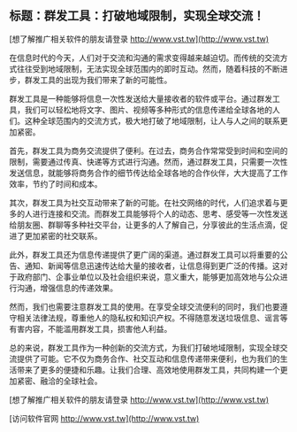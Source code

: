 ## **标题：群发工具：打破地域限制，实现全球交流！**

[想了解推广相关软件的朋友请登录 http://www.vst.tw](http://www.vst.tw)

在信息时代的今天，人们对于交流和沟通的需求变得越来越迫切。而传统的交流方式往往受到地域限制，无法实现全球范围内的即时互动。然而，随着科技的不断进步，群发工具的出现为我们带来了新的可能性。

群发工具是一种能够将信息一次性发送给大量接收者的软件或平台。通过群发工具，我们可以轻松地将文字、图片、视频等多种形式的信息传递给全球各地的人们。这种全球范围内的交流方式，极大地打破了地域限制，让人与人之间的联系更加紧密。

首先，群发工具为商务交流提供了便利。在过去，商务合作常常受到时间和空间的限制，需要通过传真、快递等方式进行沟通。然而，通过群发工具，只需要一次性发送信息，就能够将商务合作的细节传达给全球各地的合作伙伴，大大提高了工作效率，节约了时间和成本。

其次，群发工具为社交互动带来了新的可能。在社交网络的时代，人们追求着与更多的人进行连接和交流。而群发工具能够将个人的动态、思考、感受等一次性发送给朋友圈、群聊等多种社交平台，让更多的人了解自己，分享彼此的生活点滴，促进了更加紧密的社交联系。

此外，群发工具还为信息传递提供了更广阔的渠道。通过群发工具可以将重要的公告、通知、新闻等信息迅速传达给大量的接收者，让信息得到更广泛的传播。这对于政府部门、企事业单位以及社会组织来说，意义重大，能够更加高效地与公众进行沟通，增强信息的传递效果。

然而，我们也需要注意群发工具的使用。在享受全球交流便利的同时，我们也要遵守相关法律法规，尊重他人的隐私权和知识产权。不得随意发送垃圾信息、谣言等有害内容，不能滥用群发工具，损害他人利益。

总的来说，群发工具作为一种创新的交流方式，为我们打破地域限制，实现全球交流提供了可能。它不仅为商务合作、社交互动和信息传递带来便利，也为我们的生活带来了更多的便捷和乐趣。让我们合理、高效地使用群发工具，共同构建一个更加紧密、融洽的全球社会。

[想了解推广相关软件的朋友请登录 http://www.vst.tw](http://www.vst.tw)


[访问软件官网 http://www.vst.tw](http://www.vst.tw)
